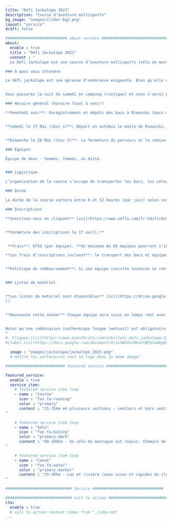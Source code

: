 ```yaml
---
title: "Défi Jackalope 2023"
description: "Course d’aventure multisports"
bg_image: "images/slider-bg2.png"
layout: "service"
draft: false

########################### about service #############################
about:
  enable : true
  title : "Défi Jackalope 2023"
  content : "
  Le Défi Jackalope est une course d’aventure multisports (vélo de montagne, course à pied et canot) qui se déroulera sur 2 jours le 27 et 28 Mai 2023. Le parcours n'étant pas balisé, les équipes devront rallier des points de contrôle en s’orientant avec une boussole et une carte détaillée. Les équipes traverseront ~150 km dans la région du Bas-Saint-Laurent en alternant les disciplines sportives. Le parcours demeurera secret jusqu’à la journée avant la course.

### À quoi vous attendre

Le défi jackalope est une épreuve d'endurance exigeante. Bien qu'elle n'est pas réservée aux athlètes, vous devez avoir une expérience dans toutes les disciplines touchées par la course. Pendant votre course, vous aurez des décisions à prendre qui influenceront la durée de votre course (p.ex, sur le choix d’aller chercher ou non certains points de contrôle). Dans une certaine mesure, vous pourrez moduler votre parcours selon votre niveau d’énergie et de motivation. Les distances indiquées ci-bas varieront selon vos décisions et vos choix de points de contrôle. Notez qu'il y aura des barrières horaires à certaines étapes de la course.


Vous passerez la nuit du samedi en camping (rustique) et vous n'aurez pas accès à vos véhicules. Vous aurez accès à un bac de matériel par personne spécifiquement pour la nuit de camping.

### Horaire général (horaire final à venir)

**Vendredi soir**: Enregistrement et dépôts des bacs à Rimouski (bacs de camping et bacs de transitions du jour 1)


**Samedi le 27 Mai (Jour 1)**: Départ en autobus le matin de Rimouski, vous terminerez la course sur le site de camping.


**Dimanche le 28 Mai (Jour 2)**: La fermeture du parcours et la remise des prix auront lieu en mi-journée.

### Équipes

Équipe de deux - hommes, femmes, ou mixte.


### Logistique

L’organisation de la course s’occupe de transporter les bacs, les vélos et les canots si requis. Il n’y aura pas de ravitaillement sur le parcours, mais les équipes auront accès à des bacs lors des transitions entre les épreuves.

### Durée

La durée de la course variera entre 8 et 12 heures (par jour) selon vos choix de routes et votre vitesse.

### Inscriptions

**Inscrivez-vous en cliquant** [ici](https://www.zeffy.com/fr-CA/ticketing/3dd64fb6-ba9f-401f-a052-1ef7ae246f2f)!


**Fermeture des inscriptions le 17 avril.**


 **Frais**: 675$ (par équipe). **Un maximum de 60 équipes pourront s'inscrire** pour des raisons de logistique.

**Les frais d'inscriptions incluent**: le transport des bacs et équipements (canot et vélos), le camping (le samedi), la location d'un canot, les cartes du parcours, repas d'après-course le samedi, et une superbe aventure! Pour faciliter la logistique de cet événement, les canots personnels ne sont pas acceptés.


**Politique de remboursement**: Si une équipe inscrite souhaite se retirer de l’événement, 85 % des frais d’inscription seront remboursés jusqu’au 1 février 2023. Entre le 2 février et le 15 avril 2023, 50 % des frais d’inscription peuvent être remboursés. Entre le 16 avril et le 20 mai 2023, 25% des frais d’inscription peuvent être remboursés. Entre le 21 mai 2023 et le jour de la course, aucun remboursement sera émis. Jusqu’au 20 mai, les équipes qui ne peuvent pas participer ont la possibilité de transférer leur inscription après en avoir informé le comité organisateur. Dans tous les cas d’annulation, les frais de transaction sont à la charge des équipes.


### Listes de matériel


**Les listes de matériel sont disponibles** [ici](https://drive.google.com/file/d/1sIQR2aNCHtBV6RBAjIvsuvmpkS93t-RE/view?usp=sharing
)!


**Nouveauté cette année!** Chaque équipe sera suivi en temps réel avec une balise GPS qui vous sera prêtée.


Notez qu'une combinaison isothermique longue (wetsuit) est obligatoire par personne (d'une épaisseur minimale de 3mm au corps et 2mm pour les membres). Possibilité de louer lors de l'inscription (bien choisir la grandeur).
"
#- Cliquez-[ici](https://www.eventbrite.com/e/billets-defi-jackalope-12h-2022-245827264967)!
#[label-ici](https://docs.google.com/document/d/1vXWVdvJOHoztBPpIwW6gKmgLnIvYCMgz/edit?usp=sharing&ouid=101057629570461989254&rtpof=true&sd=true)

  image : "images/jackalope/jackalope_2023.png"
  # mettre les partenaires sous le logo dans la même image!

########################## featured service ############################

featured_service:
  enable : true
  service_item:
    # featured service item loop
    - name : "Course"
      icon : "fas fa-running"
      color : "primary"
      content : "25-35km en plusieurs sections - sentiers et hors sentiers, traverse de cours d'eau et de marais.
"

    # featured service item loop
    - name : "Vélo"
      icon : "fas fa-biking"
      color : "primary-dark"
      content : "80-100km - Un vélo de montagne est requis. Chemins de terre – Single track - Chemins forestiers – Sentiers de VTT.
"

    # featured service item loop
    - name : "Canot"
      icon : "fas fa-water"
      color : "primary-darker"
      content : "25-30km - Lac et rivière (eaux vives et rapides de classe 1). Portages (entre 500m et 1.5km)
"

############################# Service ###############################

############################# call to action #################################
cta:
  enable : true
  # call to action content comes from "_index.md"
---
```

